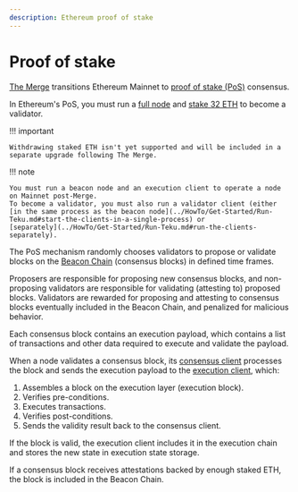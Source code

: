 ```yaml
---
description: Ethereum proof of stake
---
```


# Proof of stake

[The Merge](Merge.md) transitions Ethereum Mainnet to
[proof of stake (PoS)](https://ethereum.org/en/developers/docs/consensus-mechanisms/pos/) consensus.

In Ethereum's PoS, you must run a [full node](Merge.md#execution-and-consensus-clients) and
[stake 32 ETH](https://ethereum.org/en/staking/) to become a validator.

!!! important

    Withdrawing staked ETH isn't yet supported and will be included in a separate upgrade following The Merge.

!!! note

    You must run a beacon node and an execution client to operate a node on Mainnet post-Merge.
    To become a validator, you must also run a validator client (either
    [in the same process as the beacon node](../HowTo/Get-Started/Run-Teku.md#start-the-clients-in-a-single-process) or
    [separately](../HowTo/Get-Started/Run-Teku.md#run-the-clients-separately).

The PoS mechanism randomly chooses validators to propose or validate blocks on the
[Beacon Chain](https://ethereum.org/en/upgrades/beacon-chain/) (consensus blocks) in defined time frames.

Proposers are responsible for proposing new consensus blocks, and non-proposing validators are responsible for
validating (attesting to) proposed blocks.
Validators are rewarded for proposing and attesting to consensus blocks eventually included in the Beacon Chain, and
penalized for malicious behavior.

Each consensus block contains an execution payload, which contains a list of transactions and other data required to
execute and validate the payload.

When a node validates a consensus block, its [consensus client](Merge.md#execution-and-consensus-clients) processes
the block and sends the execution payload to the [execution client](Merge.md#execution-and-consensus-clients), which:

1. Assembles a block on the execution layer (execution block).
1. Verifies pre-conditions.
1. Executes transactions.
1. Verifies post-conditions.
1. Sends the validity result back to the consensus client.

If the block is valid, the execution client includes it in the execution chain and stores the new state in execution
state storage.

If a consensus block receives attestations backed by enough staked ETH, the block is included in the Beacon Chain.

